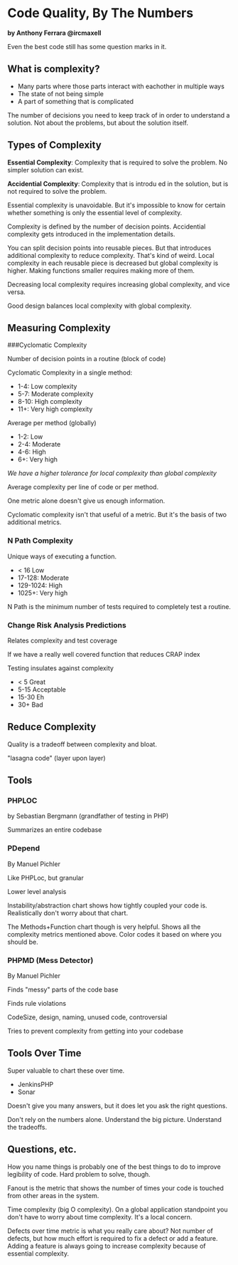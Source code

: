 # Code Quality, By The Numbers
**by Anthony Ferrara @ircmaxell**

Even the best code still has some question marks in it.

## What is complexity?

* Many parts where those parts interact with eachother in multiple ways
* The state of not being simple
* A part of something that is complicated

The number of decisions you need to keep track of in order to understand a solution.  Not about the problems, but about the solution itself.

## Types of Complexity

**Essential Complexity**: Complexity that is required to solve the problem.  No simpler solution can exist.

**Accidential Complexity**: Complexity that is introdu ed in the solution, but is not required to solve the problem.

Essential complexity is unavoidable.  But it's impossible to know for certain whether something is only the essential level of complexity.

Complexity is defined by the number of decision points.  Accidential complexity gets introduced in the implementation details.

You can split decision points into reusable pieces.  But that introduces additional complexity to reduce complexity.  That's kind of weird.  Local complexity in each reusable piece is decreased but global complexity is higher.  Making functions smaller requires making more of them.

Decreasing local complexity requires increasing global complexity, and vice versa.

Good design balances local complexity with global complexity.

## Measuring Complexity
	
###Cyclomatic Complexity

Number of decision points in a routine (block of code)

Cyclomatic Complexity in a single method:

* 1-4: Low complexity
* 5-7: Moderate complexity
* 8-10: High complexity
* 11+: Very high complexity

Average per method (globally) 

* 1-2: Low
* 2-4: Moderate
* 4-6: High
* 6+: Very high

*We have a higher tolerance for local complexity than global complexity*

Average complexity per line of code or per method.

One metric alone doesn't give us enough information.

Cyclomatic complexity isn't that useful of a metric.  But it's the basis of two additional metrics.

### N Path Complexity

Unique ways of executing a function.

* < 16 Low
* 17-128: Moderate
* 129-1024: High
* 1025+: Very high

N Path is the minimum number of tests required to completely test a routine.

### Change Risk Analysis Predictions

Relates complexity and test coverage

If we have a really well covered function that reduces CRAP index

Testing insulates against complexity

* < 5 Great
* 5-15 Acceptable
* 15-30 Eh
* 30+ Bad

## Reduce Complexity

Quality is a tradeoff between complexity and bloat.

"lasagna code" (layer upon layer)

## Tools

### PHPLOC

by Sebastian Bergmann (grandfather of testing in PHP)

Summarizes an entire codebase

### PDepend

By Manuel Pichler

Like PHPLoc, but granular

Lower level analysis

Instability/abstraction chart shows how tightly coupled your code is.  Realistically don't worry about that chart.

The Methods+Function chart though is very helpful.  Shows all the complexity metrics mentioned above.  Color codes it based on where you should be.

### PHPMD (Mess Detector)

By Manuel Pichler

Finds "messy" parts of the code base

Finds rule violations

CodeSize, design, naming, unused code, controversial

Tries to prevent complexity from getting into your codebase

## Tools Over Time

Super valuable to chart these over time.

* JenkinsPHP
* Sonar

Doesn't give you many answers, but it does let you ask the right questions.

Don't rely on the numbers alone.  Understand the big picture.  Understand the tradeoffs.

## Questions, etc.

How you name things is probably one of the best things to do to improve legibility of code.  Hard problem to solve, though.

Fanout is the metric that shows the number of times your code is touched from other areas in the system.

Time complexity (big O complexity).  On a global application standpoint you don't have to worry about time complexity.  It's a local concern.

Defects over time metric is what you really care about?  Not number of defects, but how much effort is required to fix a defect or add a feature.  Adding a feature is always going to increase complexity because of essential complexity.